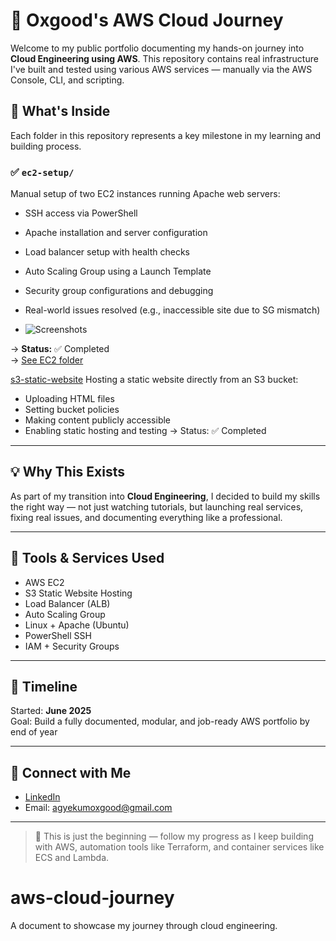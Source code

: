 # 🚀 Oxgood's AWS Cloud Journey

Welcome to my public portfolio documenting my hands-on journey into **Cloud Engineering using AWS**. This repository contains real infrastructure I've built and tested using various AWS services — manually via the AWS Console, CLI, and scripting.

## 🧭 What's Inside

Each folder in this repository represents a key milestone in my learning and building process.

### ✅ `ec2-setup/`
Manual setup of two EC2 instances running Apache web servers:
- SSH access via PowerShell
- Apache installation and server configuration
- Load balancer setup with health checks
- Auto Scaling Group using a Launch Template
- Security group configurations and debugging
- Real-world issues resolved (e.g., inaccessible site due to SG mismatch)

- ![Screenshots](./ec2-setup/Screenshots)

→ **Status:** ✅ Completed  
→ [See EC2 folder](./ec2-setup)

[s3-static-website](./s3-static-website/README.md)
Hosting a static website directly from an S3 bucket:
- Uploading HTML files
- Setting bucket policies
- Making content publicly accessible
- Enabling static hosting and testing
→ Status: ✅ Completed

---

## 💡 Why This Exists

As part of my transition into **Cloud Engineering**, I decided to build my skills the right way — not just watching tutorials, but launching real services, fixing real issues, and documenting everything like a professional.

---

## 🧰 Tools & Services Used

- AWS EC2
- S3 Static Website Hosting
- Load Balancer (ALB)
- Auto Scaling Group
- Linux + Apache (Ubuntu)
- PowerShell SSH
- IAM + Security Groups

---

## 📅 Timeline

Started: **June 2025**  
Goal: Build a fully documented, modular, and job-ready AWS portfolio by end of year

---

## 🔗 Connect with Me

- [LinkedIn](https://linkedin.com/in/atta-agyekum-oxgood-85160320b)
- Email: agyekumoxgood@gmail.com

---

> 🌟 This is just the beginning — follow my progress as I keep building with AWS, automation tools like Terraform, and container services like ECS and Lambda.
# aws-cloud-journey
A document to showcase my journey through cloud engineering. 
